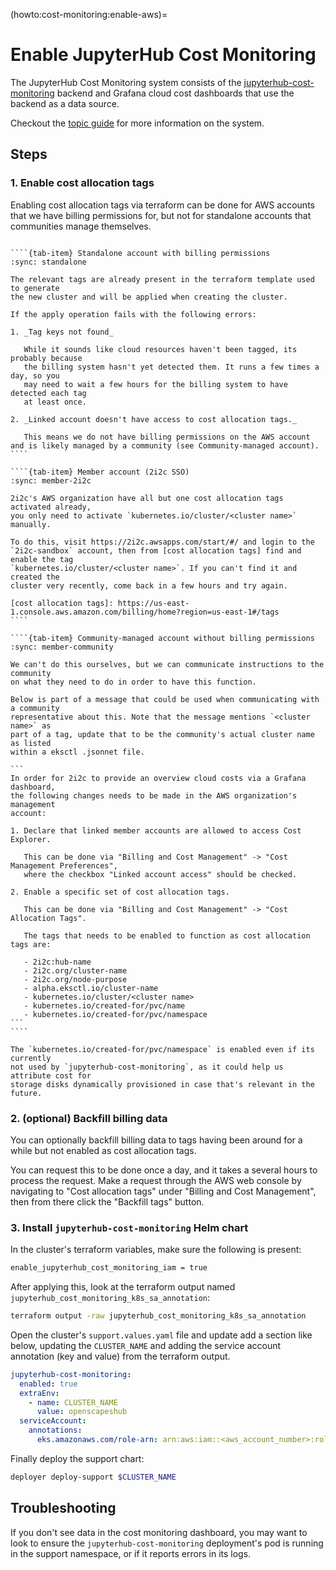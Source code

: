 (howto:cost-monitoring:enable-aws)=
# Enable JupyterHub Cost Monitoring

The JupyterHub Cost Monitoring system consists of the [jupyterhub-cost-monitoring](https://github.com/2i2c-org/jupyterhub-cost-monitoring/) backend and Grafana cloud cost dashboards
that use the backend as a data source.

Checkout the [topic guide](topic:billing:cost-monitoring) for more information on the system.

## Steps

### 1. Enable cost allocation tags

Enabling cost allocation tags via terraform can be done for AWS
accounts that we have billing permissions for, but not for standalone accounts that communities manage themselves.

`````{tab-set}

````{tab-item} Standalone account with billing permissions
:sync: standalone

The relevant tags are already present in the terraform template used to generate
the new cluster and will be applied when creating the cluster.

If the apply operation fails with the following errors:

1. _Tag keys not found_

   While it sounds like cloud resources haven't been tagged, its probably because
   the billing system hasn't yet detected them. It runs a few times a day, so you
   may need to wait a few hours for the billing system to have detected each tag
   at least once.

2. _Linked account doesn't have access to cost allocation tags._

   This means we do not have billing permissions on the AWS account and is likely managed by a community (see Community-managed account).
````

````{tab-item} Member account (2i2c SSO)
:sync: member-2i2c

2i2c's AWS organization have all but one cost allocation tags activated already,
you only need to activate `kubernetes.io/cluster/<cluster name>` manually.

To do this, visit https://2i2c.awsapps.com/start/#/ and login to the
`2i2c-sandbox` account, then from [cost allocation tags] find and enable the tag
`kubernetes.io/cluster/<cluster name>`. If you can't find it and created the
cluster very recently, come back in a few hours and try again.

[cost allocation tags]: https://us-east-1.console.aws.amazon.com/billing/home?region=us-east-1#/tags
````

````{tab-item} Community-managed account without billing permissions
:sync: member-community

We can't do this ourselves, but we can communicate instructions to the community
on what they need to do in order to have this function.

Below is part of a message that could be used when communicating with a community
representative about this. Note that the message mentions `<cluster name>` as
part of a tag, update that to be the community's actual cluster name as listed
within a eksctl .jsonnet file.

```
In order for 2i2c to provide an overview cloud costs via a Grafana dashboard,
the following changes needs to be made in the AWS organization's management
account:

1. Declare that linked member accounts are allowed to access Cost Explorer.

   This can be done via "Billing and Cost Management" -> "Cost Management Preferences",
   where the checkbox "Linked account access" should be checked.

2. Enable a specific set of cost allocation tags.

   This can be done via "Billing and Cost Management" -> "Cost Allocation Tags".

   The tags that needs to be enabled to function as cost allocation tags are:

   - 2i2c:hub-name
   - 2i2c.org/cluster-name
   - 2i2c.org/node-purpose
   - alpha.eksctl.io/cluster-name
   - kubernetes.io/cluster/<cluster name>
   - kubernetes.io/created-for/pvc/name
   - kubernetes.io/created-for/pvc/namespace
```
````

`````

```{note}
The `kubernetes.io/created-for/pvc/namespace` is enabled even if its currently
not used by `jupyterhub-cost-monitoring`, as it could help us attribute cost for
storage disks dynamically provisioned in case that's relevant in the future.
```

### 2. (optional) Backfill billing data

You can optionally backfill billing data to tags having been around for a while
but not enabled as cost allocation tags.

You can request this to be done once a day, and it takes a several hours to
process the request. Make a request through the AWS web console by navigating to
"Cost allocation tags" under "Billing and Cost Management", then from there
click the "Backfill tags" button.

### 3. Install `jupyterhub-cost-monitoring` Helm chart

In the cluster's terraform variables, make sure the following is present:

```bash
enable_jupyterhub_cost_monitoring_iam = true
```

After applying this, look at the terraform output named `jupyterhub_cost_monitoring_k8s_sa_annotation`:

```bash
terraform output -raw jupyterhub_cost_monitoring_k8s_sa_annotation
```

Open the cluster's `support.values.yaml` file and update add a section like below, updating the `CLUSTER_NAME` and adding the service account annotation (key and value) from the terraform output.

```yaml
jupyterhub-cost-monitoring:
  enabled: true
  extraEnv:
    - name: CLUSTER_NAME
      value: openscapeshub
  serviceAccount:
    annotations:
      eks.amazonaws.com/role-arn: arn:aws:iam::<aws_account_number>:role/jupyterhub_cost_monitoring_iam_role
```

Finally deploy the support chart:

```bash
deployer deploy-support $CLUSTER_NAME
```

## Troubleshooting

If you don't see data in the cost monitoring dashboard, you may want to look to
ensure the `jupyterhub-cost-monitoring` deployment's pod is running in the support namespace, or if it reports errors in its logs.
